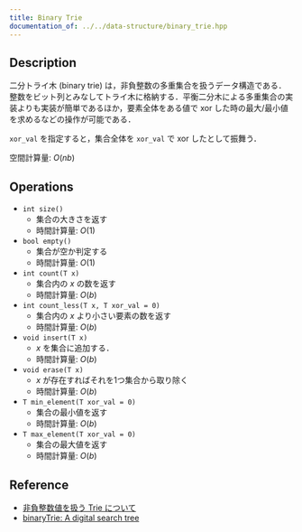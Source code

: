 ```yaml
---
title: Binary Trie
documentation_of: ../../data-structure/binary_trie.hpp
---
```


## Description

二分トライ木 (binary trie) は，非負整数の多重集合を扱うデータ構造である．整数をビット列とみなしてトライ木に格納する．平衡二分木による多重集合の実装よりも実装が簡単であるほか，要素全体をある値で xor した時の最大/最小値を求めるなどの操作が可能である．

`xor_val` を指定すると，集合全体を `xor_val` で xor したとして振舞う．

空間計算量: $O(nb)$

## Operations

- `int size()`
    - 集合の大きさを返す
    - 時間計算量: $O(1)$
- `bool empty()`
    - 集合が空か判定する
    - 時間計算量: $O(1)$
- `int count(T x)`
    - 集合内の $x$ の数を返す
    - 時間計算量: $O(b)$
- `int count_less(T x, T xor_val = 0)`
    - 集合内の $x$ より小さい要素の数を返す
    - 時間計算量: $O(b)$
- `void insert(T x)`
    - $x$ を集合に追加する．
    - 時間計算量: $O(b)$
- `void erase(T x)`
    - $x$ が存在すればそれを1つ集合から取り除く
    - 時間計算量: $O(b)$
- `T min_element(T xor_val = 0)`
    - 集合の最小値を返す
    - 時間計算量: $O(b)$
- `T max_element(T xor_val = 0)`
    - 集合の最大値を返す
    - 時間計算量: $O(b)$

## Reference

- [非負整数値を扱う Trie について](https://kazuma8128.hatenablog.com/entry/2018/05/06/022654)
- [binaryTrie: A digital search tree](http://opendatastructures.org/ods-java/13_1_binaryTrie_digital_sea.html)